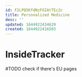 ```yaml
---
id: F2LPQ5KfdNzFGIAtTEc2c
title: Personalized Medicine
desc: ''
updated: 1644922434629
created: 1644922416503
---
```



# InsideTracker

#TODO check if there's EU pages
